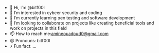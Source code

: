 - 👋 Hi, I’m @bitf00l
- 👀 I’m interested in cybeer security and coding 
- 🌱 I’m currently learning pen testing and software development
- 💞️ I’m looking to collaborate on projects like creating beneficial tools and work on projects in this field 
- 📫 How to reach me:amineouadoud0@gmail.com
- 😄 Pronouns: bitf00l
- ⚡ Fun fact: ...

<!---
bitf00l/bitf00l is a ✨ special ✨ repository because its `README.md` (this file) appears on your GitHub profile.
You can click the Preview link to take a look at your changes.
--->
